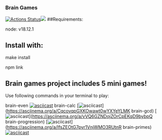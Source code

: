 ### Brain Games
[![Actions Status](https://github.com/imakepizza/frontend-project-44/workflows/hexlet-check/badge.svg)](https://github.com/imakepizza/frontend-project-44/actions)<a href="https://codeclimate.com/github/imakepizza/frontend-project-44/maintainability"><img src="https://api.codeclimate.com/v1/badges/769b7b913bdb4f834bf7/maintainability" /></a>
##Requirements:

node: v18.12.1

## Install with:

make install

npm link

## Brain games project includes 5 mini games!
Use following commands in your terminal to play:

brain-even
[![asciicast](https://asciinema.org/a/KIKciCi8JPqhOrKycGXUtiNQd.svg)](https://asciinema.org/a/KIKciCi8JPqhOrKycGXUtiNQd)
brain-calc
[![asciicast](https://asciinema.org/a/KIKciCi8JPqhOrKycGXUtiNQd.svg)](https://asciinema.org/a/CqcovqpGXKOwawt0wYXYeYLMK
brain-gcd)
[![asciicast](https://asciinema.org/a/KIKciCi8JPqhOrKycGXUtiNQd.svg)](https://asciinema.org/a/vVQ6GZNDojZOrCpEKqD9bybpQ
brain-progression)
[![asciicast](https://asciinema.org/a/KIKciCi8JPqhOrKycGXUtiNQd.svg)](https://asciinema.org/a/IfsZEOtG7pyr1VnjWMO3RUtnR
brain-primes)
[![asciicast](https://asciinema.org/a/KIKciCi8JPqhOrKycGXUtiNQd.svg)](https://asciinema.org/a/fiXnoNgBIeoqEJYCgXuP7M2PG)
